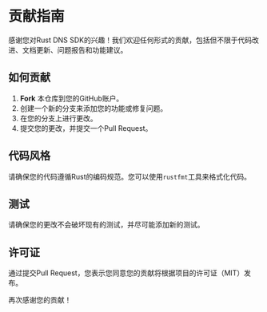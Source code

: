 # 贡献指南

感谢您对Rust DNS SDK的兴趣！我们欢迎任何形式的贡献，包括但不限于代码改进、文档更新、问题报告和功能建议。

## 如何贡献

1. **Fork** 本仓库到您的GitHub账户。
2. 创建一个新的分支来添加您的功能或修复问题。
3. 在您的分支上进行更改。
4. 提交您的更改，并提交一个Pull Request。

## 代码风格

请确保您的代码遵循Rust的编码规范。您可以使用`rustfmt`工具来格式化代码。

## 测试

请确保您的更改不会破坏现有的测试，并尽可能添加新的测试。

## 许可证

通过提交Pull Request，您表示您同意您的贡献将根据项目的许可证（MIT）发布。

再次感谢您的贡献！